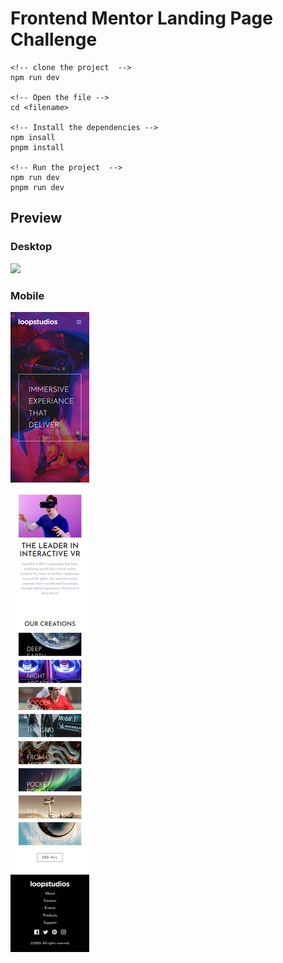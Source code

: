 # Frontend Mentor Landing Page Challenge

```
<!-- clone the project  -->
npm run dev

<!-- Open the file -->
cd <filename>

<!-- Install the dependencies -->
npm insall
pnpm install

<!-- Run the project  -->
npm run dev
pnpm run dev
```

## Preview

### Desktop

<img src="./public/previewDesktop.png" />

### Mobile

<img src="./public/previewMobile.png" />
